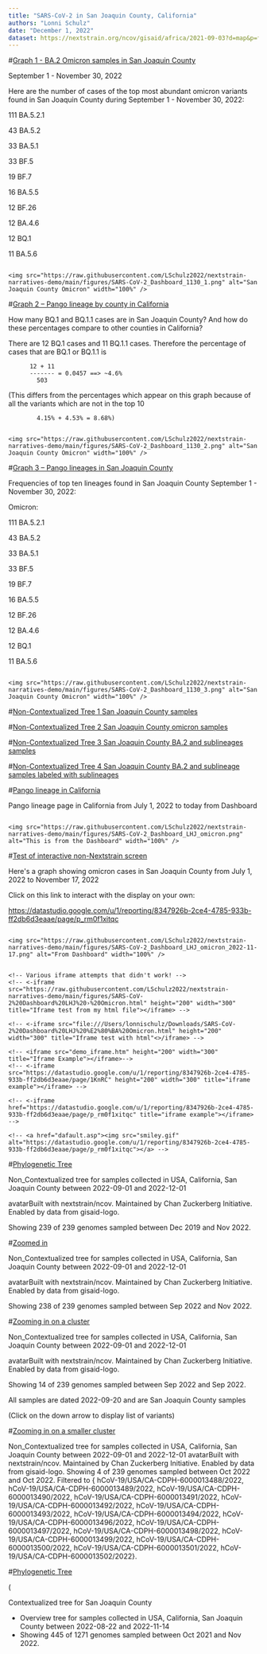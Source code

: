 ```yaml
---
title: "SARS-CoV-2 in San Joaquin County, California"
authors: "Lonni Schulz"
date: "December 1, 2022"
dataset: https://nextstrain.org/ncov/gisaid/africa/2021-09-03?d=map&p=full
---
```



#[Graph 1 - BA.2 Omicron samples in San Joaquin County](https://nextstrain.org/ncov/gisaid/africa/2021-09-03?d=map&p=full)

September 1 - November 30, 2022

Here are the number of cases of the top most abundant omicron variants found in San Joaquin County during September 1 - November 30, 2022:

111 BA.5.2.1

 43 BA.5.2
 
 33 BA.5.1
 
 33 BF.5
 
 19 BF.7
 
 16 BA.5.5
 
 12 BF.26
 
 12 BA.4.6
 
 12 BQ.1
 
 11 BA.5.6

```auspiceMainDisplayMarkdown

<img src="https://raw.githubusercontent.com/LSchulz2022/nextstrain-narratives-demo/main/figures/SARS-CoV-2_Dashboard_1130_1.png" alt="San Joaquin County Omicron" width="100%" />

```

#[Graph 2 – Pango lineage by county in California](https://nextstrain.org/ncov/gisaid/africa/2021-09-03?d=map&p=full)

How many BQ.1 and BQ.1.1 cases are in San Joaquin County?
And how do these percentages compare to other counties in California?

There are 12 BQ.1 cases and 11 BQ.1.1 cases.
Therefore the percentage of cases that are BQ.1 or BQ.1.1 is

          12 + 11
          ------- = 0.0457 ==> ~4.6%
            503
            
(This differs from the percentages which appear on this graph because of all the variants which are not in the top 10


            4.15% + 4.53% = 8.68%)

```auspiceMainDisplayMarkdown

<img src="https://raw.githubusercontent.com/LSchulz2022/nextstrain-narratives-demo/main/figures/SARS-CoV-2_Dashboard_1130_2.png" alt="San Joaquin County Omicron" width="100%" />

```

#[Graph 3 – Pango lineages in San Joaquin County](https://nextstrain.org/ncov/gisaid/africa/2021-09-03?d=map&p=full)

Frequencies of top ten lineages found in San Joaquin County
September 1 - November 30, 2022:

Omicron:

 111   BA.5.2.1
 
  43   BA.5.2
  
  33   BA.5.1
  
  33   BF.5
  
  19   BF.7
  
  16   BA.5.5
  
  12   BF.26
  
  12   BA.4.6
  
  12   BQ.1
  
  11   BA.5.6


```auspiceMainDisplayMarkdown

<img src="https://raw.githubusercontent.com/LSchulz2022/nextstrain-narratives-demo/main/figures/SARS-CoV-2_Dashboard_1130_3.png" alt="San Joaquin County Omicron" width="100%" />

```





#[Non-Contextualized Tree 1 San Joaquin County samples](https://nextstrain.org/ncov/gisaid/africa/2021-09-03?d=map&p=full)

#[Non-Contextualized Tree 2 San Joaquin County omicron samples](https://nextstrain.org/ncov/gisaid/africa/2021-09-03?d=map&p=full)

#[Non-Contextualized Tree 3 San Joaquin County BA.2 and sublineages samples](https://nextstrain.org/ncov/gisaid/africa/2021-09-03?d=map&p=full)

#[Non-Contextualized Tree 4 San Joaquin County BA.2 and sublineage samples labeled with sublineages](https://nextstrain.org/ncov/gisaid/africa/2021-09-03?d=map&p=full)



































<!-- #[Omicron samples in San Joaquin County since January 1, 2022](https://nextstrain.org/ncov/gisaid/africa/2021-09-03?d=map&p=full) -->

<!-- left-side content -->

<!-- hidden comment -->

#[Pango lineage in California](https://nextstrain.org/ncov/gisaid/africa/2021-09-03?d=map&p=full)

Pango lineage page in California from July 1, 2022 to today from Dashboard

```auspiceMainDisplayMarkdown

<img src="https://raw.githubusercontent.com/LSchulz2022/nextstrain-narratives-demo/main/figures/SARS-CoV-2_Dashboard_LHJ_omicron.png" alt="This is from the Dashboard" width="100%" />

```



#[Test of interactive non-Nextstrain screen](https://nextstrain.org/ncov/gisaid/africa/2021-09-03?d=map&p=full)


Here's a graph showing omicron cases in San Joaquin County from July 1, 2022 to November 17, 2022

Click on this link to interact with the display on your own:

https://datastudio.google.com/u/1/reporting/8347926b-2ce4-4785-933b-ff2db6d3eaae/page/p_rm0f1xitqc

<!-- https://datastudio.google.com/u/1/reporting/8347926b-2ce4-4785-933b-ff2db6d3eaae/page/p_rm0f1xitqc -->


```auspiceMainDisplayMarkdown

<img src="https://raw.githubusercontent.com/LSchulz2022/nextstrain-narratives-demo/main/figures/SARS-CoV-2_Dashboard_LHJ_omicron_2022-11-17.png" alt="From Dashboard" width="100%" />


<!-- Various iframe attempts that didn't work! -->
<!-- <-iframe src="https://raw.githubusercontent.com/LSchulz2022/nextstrain-narratives-demo/main/figures/SARS-CoV-2%20Dashboard%20LHJ%20›%20Omicron.html" height="200" width="300" title="Iframe test from my html file"></iframe> -->

<!-- <-iframe src="file:///Users/lonnischulz/Downloads/SARS-CoV-2%20Dashboard%20LHJ%20%E2%80%BA%20Omicron.html" height="200" width="300" title="Iframe test with html"<>/iframe> -->

<!-- <iframe src="demo_iframe.htm" height="200" width="300" title="Iframe Example"></iframe>-->
<!-- <-iframe src="https://datastudio.google.com/u/1/reporting/8347926b-2ce4-4785-933b-ff2db6d3eaae/page/1KnRC" height="200" width="300" title="iframe example"></iframe> -->

<!-- <-iframe href="https://datastudio.google.com/u/1/reporting/8347926b-2ce4-4785-933b-ff2db6d3eaae/page/p_rm0f1xitqc" title="iframe example"></iframe> -->

<!-- <a href="dafault.asp"><img src="smiley.gif" alt="https://datastudio.google.com/u/1/reporting/8347926b-2ce4-4785-933b-ff2db6d3eaae/page/p_rm0f1xitqc"></a> -->

```



#[Phylogenetic Tree](https://nextstrain.org/fetch/backend.czgenepi.org/v2/orgs/9/pathogens/SC2/auspice/access/eyJ0cmVlX2lkIjogNzIwNTYsICJ1c2VyX2lkIjogMjI4LCAiZXhwaXJ5IjogIjIwMjItMTItMDlUMjA6MTU6NTguODkwMTMzKzAwOjAwIn0=.b25eae7f315d98f376d8300cbb0d90186001ad7f518115e1ba70ef39f5d21f1e238e63d54ac28e96f2a9c8ca6fc6c805c9251f6b05abbde0104f2115d6c5827b?c=pango_lineage&d=tree&p=full)


<!--(https://nextstrain.org/fetch/backend.czgenepi.org/v2/orgs/9/pathogens/SC2/auspice/access/eyJ0cmVlX2lkIjogNzIwNTYsICJ1c2VyX2lkIjogMjI4LCAiZXhwaXJ5IjogIjIwMjItMTItMDlUMjA6MTU6NTguODkwMTMzKzAwOjAwIn0=.b25eae7f315d98f376d8300cbb0d90186001ad7f518115e1ba70ef39f5d21f1e238e63d54ac28e96f2a9c8ca6fc6c805c9251f6b05abbde0104f2115d6c5827b?c=pango_lineage&d=tree,entropy&p=full) -->


Non_Contextualized tree for samples collected in USA, California, San Joaquin County between 2022-09-01 and 2022-12-01


avatarBuilt with nextstrain/ncov. Maintained by Chan Zuckerberg Initiative. Enabled by data from gisaid-logo.


Showing 239 of 239 genomes sampled between Dec 2019 and Nov 2022.




#[Zoomed in](https://nextstrain.org/fetch/backend.czgenepi.org/v2/orgs/9/pathogens/SC2/auspice/access/eyJ0cmVlX2lkIjogNzIwNTYsICJ1c2VyX2lkIjogMjI4LCAiZXhwaXJ5IjogIjIwMjItMTItMDlUMjA6MTU6NTguODkwMTMzKzAwOjAwIn0=.b25eae7f315d98f376d8300cbb0d90186001ad7f518115e1ba70ef39f5d21f1e238e63d54ac28e96f2a9c8ca6fc6c805c9251f6b05abbde0104f2115d6c5827b?c=pango_lineage&d=tree&p=full)



<!-- same tree, just no Wuhan sample -->
<!-- (https://nextstrain.org/fetch/backend.czgenepi.org/v2/orgs/9/pathogens/SC2/auspice/access/eyJ0cmVlX2lkIjogNzIwNTYsICJ1c2VyX2lkIjogMjI4LCAiZXhwaXJ5IjogIjIwMjItMTItMDlUMjA6MTU6NTguODkwMTMzKzAwOjAwIn0=.b25eae7f315d98f376d8300cbb0d90186001ad7f518115e1ba70ef39f5d21f1e238e63d54ac28e96f2a9c8ca6fc6c805c9251f6b05abbde0104f2115d6c5827b?c=pango_lineage&d=tree&label=clade:22B%20%28Omicron%29&p=full) -->







Non_Contextualized tree for samples collected in USA, California, San Joaquin County between 2022-09-01 and 2022-12-01


avatarBuilt with nextstrain/ncov. Maintained by Chan Zuckerberg Initiative. Enabled by data from gisaid-logo.


Showing 238 of 239 genomes sampled between Sep 2022 and Nov 2022.




#[Zooming in on a cluster](https://nextstrain.org/fetch/backend.czgenepi.org/v2/orgs/9/pathogens/SC2/auspice/access/eyJ0cmVlX2lkIjogNzIwNTYsICJ1c2VyX2lkIjogMjI4LCAiZXhwaXJ5IjogIjIwMjItMTItMDlUMjA6MTU6NTguODkwMTMzKzAwOjAwIn0=.b25eae7f315d98f376d8300cbb0d90186001ad7f518115e1ba70ef39f5d21f1e238e63d54ac28e96f2a9c8ca6fc6c805c9251f6b05abbde0104f2115d6c5827b?c=pango_lineage&d=tree&p=full)




[
](https://nextstrain.org/fetch/backend.czgenepi.org/v2/orgs/9/pathogens/SC2/auspice/access/eyJ0cmVlX2lkIjogNzIwNTYsICJ1c2VyX2lkIjogMjI4LCAiZXhwaXJ5IjogIjIwMjItMTItMDlUMjA6MTU6NTguODkwMTMzKzAwOjAwIn0=.b25eae7f315d98f376d8300cbb0d90186001ad7f518115e1ba70ef39f5d21f1e238e63d54ac28e96f2a9c8ca6fc6c805c9251f6b05abbde0104f2115d6c5827b?c=pango_lineage&d=tree&p=full)



Non_Contextualized tree for samples collected in USA, California, San Joaquin County between 2022-09-01 and 2022-12-01


avatarBuilt with nextstrain/ncov. Maintained by Chan Zuckerberg Initiative. Enabled by data from gisaid-logo.


Showing 14 of 239 genomes sampled between Sep 2022 and Sep 2022.



All samples are dated 2022-09-20 and are San Joaquin County samples

(Click on the down arrow to display list of variants)




#[Zooming in on a smaller cluster](https://nextstrain.org/fetch/backend.czgenepi.org/v2/orgs/9/pathogens/SC2/auspice/access/eyJ0cmVlX2lkIjogNzIwNTYsICJ1c2VyX2lkIjogMjI4LCAiZXhwaXJ5IjogIjIwMjItMTItMDlUMjA6MTU6NTguODkwMTMzKzAwOjAwIn0=.b25eae7f315d98f376d8300cbb0d90186001ad7f518115e1ba70ef39f5d21f1e238e63d54ac28e96f2a9c8ca6fc6c805c9251f6b05abbde0104f2115d6c5827b?c=pango_lineage&d=tree&p=full)


Non_Contextualized tree for samples collected in USA, California, San Joaquin County between 2022-09-01 and 2022-12-01
avatarBuilt with nextstrain/ncov. Maintained by Chan Zuckerberg Initiative. Enabled by data from gisaid-logo.
Showing 4 of 239 genomes sampled between Oct 2022 and Oct 2022. Filtered to { hCoV-19/USA/CA-CDPH-6000013488/2022, hCoV-19/USA/CA-CDPH-6000013489/2022, hCoV-19/USA/CA-CDPH-6000013490/2022, hCoV-19/USA/CA-CDPH-6000013491/2022, hCoV-19/USA/CA-CDPH-6000013492/2022, hCoV-19/USA/CA-CDPH-6000013493/2022, hCoV-19/USA/CA-CDPH-6000013494/2022, hCoV-19/USA/CA-CDPH-6000013496/2022, hCoV-19/USA/CA-CDPH-6000013497/2022, hCoV-19/USA/CA-CDPH-6000013498/2022, hCoV-19/USA/CA-CDPH-6000013499/2022, hCoV-19/USA/CA-CDPH-6000013500/2022, hCoV-19/USA/CA-CDPH-6000013501/2022, hCoV-19/USA/CA-CDPH-6000013502/2022}.







#[Phylogenetic Tree](https://nextstrain.org/fetch/backend.czgenepi.org/v2/orgs/9/pathogens/SC2/auspice/access/eyJ0cmVlX2lkIjogNzIwNTYsICJ1c2VyX2lkIjogMjI4LCAiZXhwaXJ5IjogIjIwMjItMTItMDlUMjA6MTU6NTguODkwMTMzKzAwOjAwIn0=.b25eae7f315d98f376d8300cbb0d90186001ad7f518115e1ba70ef39f5d21f1e238e63d54ac28e96f2a9c8ca6fc6c805c9251f6b05abbde0104f2115d6c5827b?c=pango_lineage&d=tree&p=full)


(<!--https://nextstrain.org/fetch/backend.czgenepi.org/v2/orgs/9/pathogens/SC2/auspice/access/eyJ0cmVlX2lkIjogNzE2MjMsICJ1c2VyX2lkIjogMjI4LCAiZXhwaXJ5IjogIjIwMjItMTItMDNUMDU6MzI6MDcuODIwNDIwKzAwOjAwIn0=.b4a295ac6aa2f45b6f05872f0d935b2a72b38390b191c63b0ef9a81ab02b701469f2727cef6fd1053b02a08a6dbbd9e3a897eb50aaa826f7acc8c65aaa369d05?c=pango_lineage&d=tree,entropy&dmin=2022-01-01&f_location=San%20Joaquin%20County&p=full) -->






Contextualized tree for San Joaquin County

- Overview tree for samples collected in USA, California, San Joaquin County between 2022-08-22 and 2022-11-14
- Showing 445 of 1271 genomes sampled between Oct 2021 and Nov 2022.


<!-- (click on Pangolin lineage arrow to see list of lineages) -->






<!-- #[Introduction to phylogenetic trees](https://nextstrain.org/ncov/gisaid/africa/2021-09-03?d=map&p=full) -->

<!-- Text to be displayed in the left-hand panel. -->

<!-- - 1 - first point -->
<!-- - 2 - second point -->
<!-- - 3 - third point -->

<!-- ```auspiceMainDisplayMarkdown -->
<!-- # Introduction to phylogenetic trees -->

<!-- ## San Joaquin County SARS-COVID-2 cases -->

<!-- <img src="https://neherlab.org/talk_images/infection_tree_combined.png" alt="This is a representation of a transmission disease infection chain" width="100%" /> -->

<!-- ### Content. -->

<!-- ## More San Joaquin County SARS-COVID-2 cases -->

<!-- ### Some more extended content. -->

<!-- <img src="https://raw.githubusercontent.com/LSchulz2022/nextstrain-narratives-demo/main/figures/toy_alignment_tree.png" alt="This is a representation of an alignment and corresponding phylogeny" width="100%" /> -->

<!-- ``` -->
